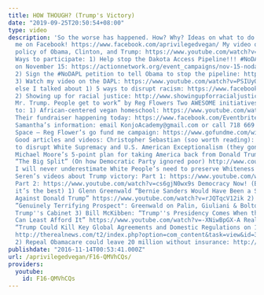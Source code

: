 ```yaml
---
title: HOW THOUGH? (Trump's Victory)
date: "2019-09-25T20:50:54+08:00"
type: video
description: 'So the worse has happened. How? Why? Ideas on what to do next… Follow
  me on Facebook! https://www.facebook.com/aprivilegedvegan/ My video on the foreign
  policy of Obama, Clinton, and Trump: https://www.youtube.com/watch?v=8wksIohg464
  Ways to participate: 1) Help stop the Dakota Access Pipeline!!! #NoDAPL day of action
  on November 15: https://actionnetwork.org/event_campaigns/nov-15-nodapl-day-of-action-at-army-corps-of-engineers
  2) Sign the #NoDAPL petition to tell Obama to stop the pipeline: https://act.credoaction.com/sign/NoDAPL
  3) Watch my video on the DAPL: https://www.youtube.com/watch?v=PSIUyQWcjeg Everything
  else I talked about 1) 5 ways to disrupt racism: https://www.facebook.com/filmsforaction/videos/10154000910775983/
  2) Showing up for racial justice: http://www.showingupforracialjustice.org/ 3) “Congrats,
  Mr. Trump. People get to work” by Reg Flowers Two AWESOME initiatives to donate
  to: 1) African-centered vegan homeschool: https://www.youtube.com/watch?v=rqaNJXUDQEw
  Their fundraiser happening today: https://www.facebook.com/Eventbrite/photos/gm.1759461824304712/10157593958870261/?type=3&theater
  Samantha’s information: email KonjoAcademy@gmail.com or call 718 669 5642. 2) Alt
  Space – Reg Flower’s go fund me campaign: https://www.gofundme.com/winter-is-coming-to-alt-space-2vqxzzw4
  Good articles and videos: Christopher Sebastian (soo worth reading): “7 point plan
  to disrupt White Supremacy and U.S. American Exceptionalism (they gon’ mad)” https://www.facebook.com/notes/christopher-sebastian/a-seven-point-plan-to-disrupt-white-supremacy-and-us-american-exceptionalism-the/1189401687793832
  Michael Moore’s 5-point plan for taking America back from Donald Trump http://www.independent.co.uk/news/people/news/read-michael-moore-s-5-point-facebook-plan-for-taking-america-back-from-donald-trump-a7408971.html
  “The Big Split” (On how Democratic Party ignored poor) http://www.counterpunch.org/2016/11/10/the-big-split/
  I will never underestimate White People’s need to preserve Whiteness again: http://verysmartbrothas.com/i-will-never-underestimate-white-peoples-need-to-preserve-whiteness-again/
  Seren’s videos about Trump victory: Part 1: https://www.youtube.com/watch?v=-hBTaHJSdSk
  Part 2: https://www.youtube.com/watch?v=cs6gjN0wx9s Democracy Now! (Because ya know,
  it’s the best) 1) Glenn Greenwald “Bernie Sanders Would Have Been a Stronger Candidate
  Against Donald Trump” https://www.youtube.com/watch?v=rJQTqcV12ik 2) Glenn Greenwald:
  ”Genuinely Terrifying Prospect": Greenwald on Palin, Giuliani & Bolton Serving in
  Trump''s Cabinet 3) Bill McKibben: “Trump''s Presidency Comes When the Warming World
  Can Least Afford It” https://www.youtube.com/watch?v=-XNiwBpGX-A Real News Network
  “Trump Could Kill Key Global Agreements and Domestic Regulations on 1) Climate Change”
  http://therealnews.com/t2/index.php?option=com_content&task=view&id=31&Itemid=74&jumival=17658
  2) Repeal Obamacare could leave 20 million without insurance: http://therealnews.com/t2/index.php?option=com_content&task=view&id=31&Itemid=74&jumival=17671'
publishdate: "2016-11-14T00:53:41.000Z"
url: /aprivilegedvegan/F16-QMVhCQs/
providers:
  youtube:
    id: F16-QMVhCQs
---
```


